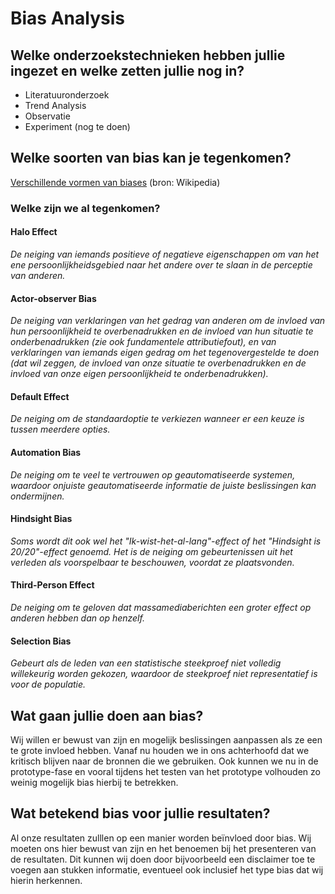 # Bias Analysis

## Welke onderzoekstechnieken hebben jullie ingezet en welke zetten jullie nog in?
- Literatuuronderzoek
- Trend Analysis
- Observatie
- Experiment (nog te doen)

## Welke soorten van bias kan je tegenkomen?
[Verschillende vormen van biases](https://en.wikipedia.org/wiki/List_of_cognitive_biases) (bron: Wikipedia)

### Welke zijn we al tegenkomen?
#### Halo Effect
*De neiging van iemands positieve of negatieve eigenschappen om van het ene persoonlijkheidsgebied naar het andere over te slaan in de perceptie van anderen.*
#### Actor-observer Bias
*De neiging van verklaringen van het gedrag van anderen om de invloed van hun persoonlijkheid te overbenadrukken en de invloed van hun situatie te onderbenadrukken (zie ook fundamentele attributiefout), en van verklaringen van iemands eigen gedrag om het tegenovergestelde te doen (dat wil zeggen, de invloed van onze situatie te overbenadrukken en de invloed van onze eigen persoonlijkheid te onderbenadrukken).*
#### Default Effect
*De neiging om de standaardoptie te verkiezen wanneer er een keuze is tussen meerdere opties.*
#### Automation Bias
*De neiging om te veel te vertrouwen op geautomatiseerde systemen, waardoor onjuiste geautomatiseerde informatie de juiste beslissingen kan ondermijnen.*
#### Hindsight Bias
*Soms wordt dit ook wel het "Ik-wist-het-al-lang"-effect of het "Hindsight is 20/20"-effect genoemd. Het is de neiging om gebeurtenissen uit het verleden als voorspelbaar te beschouwen, voordat ze plaatsvonden.*
#### Third-Person Effect
*De neiging om te geloven dat massamediaberichten een groter effect op anderen hebben dan op henzelf.*
#### Selection Bias
*Gebeurt als de leden van een statistische steekproef niet volledig willekeurig worden gekozen, waardoor de steekproef niet representatief is voor de populatie.*

## Wat gaan jullie doen aan bias?
Wij willen er bewust van zijn en mogelijk beslissingen aanpassen als ze een te grote invloed hebben. Vanaf nu houden we in ons achterhoofd dat we kritisch blijven naar de bronnen die we gebruiken. Ook kunnen we nu in de prototype-fase en vooral tijdens het testen van het prototype volhouden zo weinig mogelijk bias hierbij te betrekken.

## Wat betekend bias voor jullie resultaten?
Al onze resultaten zulllen op een manier worden beïnvloed door bias. Wij moeten ons hier bewust van zijn en het benoemen bij het presenteren van de resultaten. Dit kunnen wij doen door bijvoorbeeld een disclaimer toe te voegen aan stukken informatie, eventueel ook inclusief het type bias dat wij hierin herkennen.
